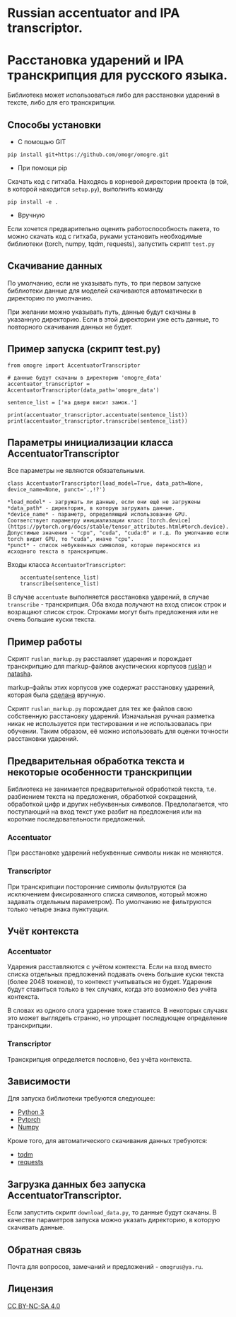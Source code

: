 # Russian accentuator and IPA transcriptor.

# Расстановка ударений и IPA транскрипция для русского языка.

Библиотека может использоваться либо для расстановки ударений в тексте, либо для его транскрипции.

## Способы установки

* С помощью GIT

```
pip install git+https://github.com/omogr/omogre.git
```

* При помощи pip

Скачать код с гитхаба. Hаходясь в корневой директории проекта (в той, в которой находится `setup.py`), выполнить команду

```
pip install -e .
```

* Вручную

Если хочется предварительно оценить работоспособность пакета, то можно скачать код с гитхаба, руками установить необходимые библиотеки (torch, numpy, tqdm, requests), запустить скрипт `test.py`

## Скачивание данных

По умолчанию, если не указывать путь, то при первом запуске библиотеки данные для моделей скачиваются автоматически в директорию по умолчанию.

При желании можно указывать путь, данные будут скачаны в указанную директорию. Если в этой директории уже есть данные, то повторного скачивания данных не будет.

## Пример запуска (скрипт test.py)

```
from omogre import AccentuatorTranscriptor

# данные будут скачаны в директорию 'omogre_data'
accentuator_transcriptor = AccentuatorTranscriptor(data_path='omogre_data')

sentence_list = ['на двери висит замок.']

print(accentuator_transcriptor.accentuate(sentence_list))        
print(accentuator_transcriptor.transcribe(sentence_list))
```
       
## Параметры инициализации класса AccentuatorTranscriptor

Все параметры не являются обязательными. 

```
class AccentuatorTranscriptor(load_model=True, data_path=None, device_name=None, punct='.,!?')
```

	*load_model* - загружать ли данные, если они ещё не загружены
	*data_path* - директория, в которую загружать данные.
	*device_name* - параметр, определяющий использование GPU. Соответствует параметру инициализации класс [torch.device](https://pytorch.org/docs/stable/tensor_attributes.html#torch.device). Допустимые значения - "cpu", "cuda", "cuda:0" и т.д. По умолчанию если torch видит GPU, то "cuda", иначе "cpu".
	*punct* - список небуквенных символов, которые переносятся из исходного текста в транскрипцию.  
	 
Входы класса `AccentuatorTranscriptor`:

```
	accentuate(sentence_list)
	transcribe(sentence_list)
```
	
В случае `accentuate` выполняется расcтановка ударений, в случае `transcribe` - транскрипция. Оба входа получают на вход список строк и возращают список строк. Строками могут быть предложения или не очень большие куски текста.

## Пример работы

Скрипт `ruslan_markup.py` расставляет ударения и порождает транскрипцию для markup-файлов акустических корпусов [ruslan](http://dataset.sova.ai/SOVA-TTS/ruslan/ruslan_dataset.tar) и [natasha](http://dataset.sova.ai/SOVA-TTS/natasha/natasha_dataset.tar).

markup-файлы этих корпусов уже содержат расстановку ударений, которая была [сделана](https://habr.com/ru/companies/ashmanov_net/articles/528296/) вручную. 

Скрипт `ruslan_markup.py` порождает для тех же файлов свою собственную расстановку ударений. Изначальная ручная разметка никак не используется при тестировании и не использовалась при обучении. Таким образом, её можно использовать для оценки точности расстановки ударений.

## Предварительная обработка текста и некоторые особенности транскрипции

Библиотека не занимается предварительной обработкой текста, т.е. разбиением текста на предложения, обработкой сокращений, обработкой цифр и других небуквенных символов. Предполагается, что поступающий на вход текст уже разбит на предложения или на короткие последовательности предложений. 

### Accentuator

При расстановке ударений небуквенные символы никак не меняются.

### Transcriptor

При транскрипции посторонние символы фильтруются (за исключением фиксированного списка символов, который можно задавать отдельным параметром). По умолчанию не фильтруются только четыре знака пунктуации.
 
## Учёт контекста

### Accentuator

Ударения расставляются с учётом контекста. Если на вход вместо списка отдельных предложений подавать очень большие куски текста (более 2048 токенов), то контекст учитываться не будет. Ударения будут ставиться только в тех случаях, когда это возможно без учёта контекста.

В словах из одного слога ударение тоже ставится. В некоторых случаях это может выглядеть странно, но упрощает последующее определение транскрипции. 

### Transcriptor

Транскрипция определяется пословно, без учёта контекста.

## Зависимости

Для запуска библиотеки требуются следующее:
* [Python 3](https://www.python.org/)
* [Pytorch](https://pytorch.org/)
* [Numpy](https://numpy.org/)

Кроме того, для автоматического скачивания данных требуются:
* [tqdm](https://tqdm.github.io/)
* [requests](https://pypi.org/project/requests/)

## Загрузка данных без запуска AccentuatorTranscriptor.

Если запустить скрипт `download_data.py`, то данные будут скачаны. В качестве параметров запуска можно указать директорию, в которую скачивать данные.

## Обратная связь

Почта для вопросов, замечаний и предложений - `omogrus@ya.ru`.

## Лицензия

[CC BY-NC-SA 4.0](https://creativecommons.org/licenses/by-nc-sa/4.0/deed.ru)

